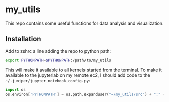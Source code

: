 # my_utils
This repo contains some useful functions for data analysis and visualization.

## Installation
Add to zshrc a line adding the repo to python path:
```bash
export PYTHONPATH=$PYTHONPATH:/path/to/my_utils
```
This will make it available to all kernels started from the terminal.
To make it available to the jupyterlab on my remote ec2, I should add code to the `~/.juniper/jupyter_notebook_config.py`:
```python
import os
os.environ['PYTHONPATH'] = os.path.expanduser("~/my_utils/src") + ":" + os.environ.get('PYTHONPATH', '')
```
